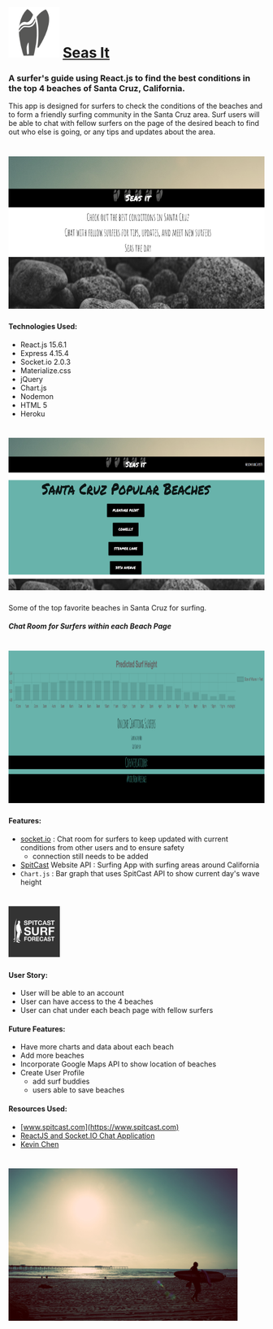 # <img src="/public/images/seasIt.png" height=100> [Seas It](https://seas-it.herokuapp.com/)
### A surfer's guide using React.js to find the best conditions in the top 4 beaches of Santa Cruz, California.

This app is designed for surfers to check the conditions of the beaches and to form a friendly surfing community in the Santa Cruz area.
Surf users will be able to chat with fellow surfers on the page of the desired beach to find out who else is going, or any tips and updates about the area.


# <img src="/public/images/readme1.jpg" height=300>
#### Technologies Used:
- React.js 15.6.1
- Express 4.15.4
- Socket.io 2.0.3
- Materialize.css
- jQuery
- Chart.js
- Nodemon
- HTML 5
- Heroku

# <img src="/public/images/readme2.jpg" height=300>
Some of the top favorite beaches in Santa Cruz for surfing.

##### Chat Room for Surfers within each Beach Page
# <img src="/public/images/readme3.jpg" height=300>

#### Features:
- [socket.io](https://github.com/stacysn/websocket.io) : Chat room for surfers to keep updated with current conditions from other users and to ensure safety
  - connection still needs to be added
-  [SpitCast](www.spitcast.com) Website API : Surfing App with surfing areas around California
- `Chart.js` : Bar graph that uses SpitCast API to show current day's wave height

# <img src="/public/images/spitcast.jpg" height=100>

#### User Story:
- User will be able to an account
- User can have access to the 4 beaches
- User can chat under each beach page with fellow surfers

#### Future Features:
- Have more charts and data about each beach
- Add more beaches
- Incorporate Google Maps API to show location of beaches
- Create User Profile
  - add surf buddies
  - users able to save beaches

#### Resources Used:  
- [www.spitcast.com](https://www.spitcast.com)
- [ReactJS and Socket.IO Chat Application](http://danialk.github.io/blog/2013/06/16/reactjs-and-socket-dot-io-chat-application/)
- [Kevin Chen](https://github.com/kc657)

# <img src="/public/images/lance-anderson-3601.jpg" height=300>
